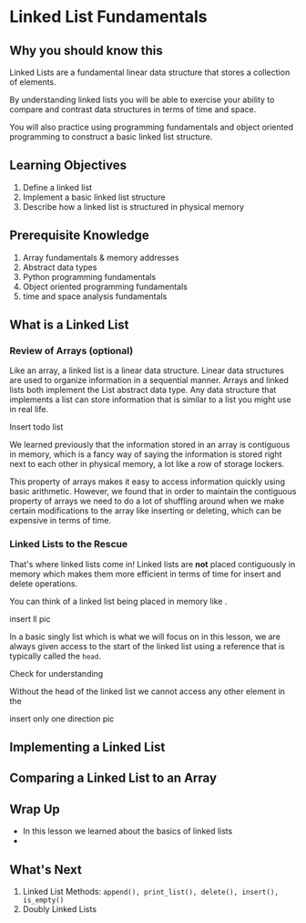 # Linked List Fundamentals


## Why you should know this

Linked Lists are a fundamental linear data structure that stores a collection of elements. 

By understanding linked lists you will be able to exercise your ability to compare and contrast data structures in terms of time and space.

You will also practice using programming fundamentals and object oriented programming to construct a basic linked list structure.

<!-- > -->

## Learning Objectives

1. Define a linked list
1. Implement a basic linked list structure
1. Describe how a linked list is structured in physical memory

## Prerequisite Knowledge

1. Array fundamentals & memory addresses
1. Abstract data types
1. Python programming fundamentals
1. Object oriented programming fundamentals
1. time and space analysis fundamentals


## What is a Linked List

### Review of Arrays (optional)

Like an array, a linked list is a linear data structure. Linear data structures are used to organize information in a sequential manner. Arrays and linked lists both implement the List abstract data type. Any data structure that implements a list can store information that is similar to a list you might use in real life. 

Insert todo list

We learned previously that the information stored in an array is contiguous in memory, which is a fancy way of saying the information is stored right next to each other in physical memory, a lot like a row of storage lockers. 

This property of arrays makes it easy to access information quickly using basic arithmetic. However, we found that in order to maintain the contiguous property of arrays we need to do a lot of shuffling around when we make certain modifications to the array like inserting or deleting, which can be expensive in terms of time.

### Linked Lists to the Rescue

That's where linked lists come in! Linked lists are **not** placed contiguously in memory which makes them more efficient in terms of time for insert and delete operations.

You can think of a linked list being placed in memory like .

insert ll pic

In a basic singly list which is what we will focus on in this lesson, we are always given access to the start of the linked list using a reference that is typically called the `head`. 

Check for understanding

Without the head of the linked list we cannot access any other element in the 

insert only one direction pic




## Implementing a Linked List

## Comparing a Linked List to an Array


## Wrap Up

- In this lesson we learned about the basics of linked lists
- 

<!-- > -->

## What's Next

1. Linked List Methods: `append(), print_list(), delete(), insert(), is_empty()`
2. Doubly Linked Lists
